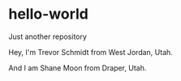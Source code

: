 # hello-world
Just another repository

Hey, I'm Trevor Schmidt from West Jordan, Utah.

And I am Shane Moon from Draper, Utah.
